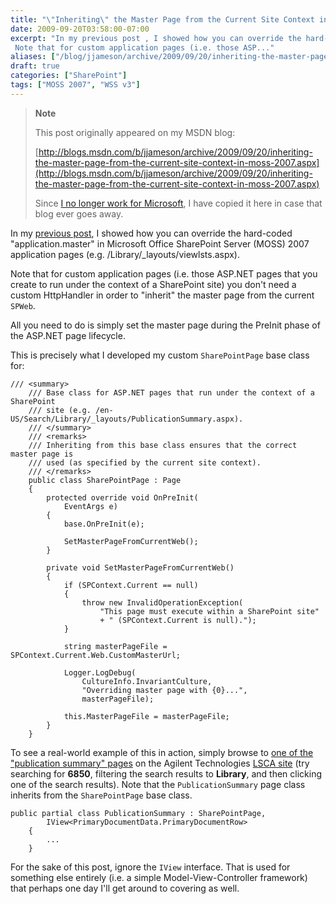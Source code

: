 ```yaml
---
title: "\"Inheriting\" the Master Page from the Current Site Context in MOSS 2007"
date: 2009-09-20T03:58:00-07:00
excerpt: "In my previous post , I showed how you can override the hard-coded \"application.master\" in Microsoft Office SharePoint Server (MOSS) 2007 application pages (e.g. /Library/_layouts/viewlsts.aspx). 
 Note that for custom application pages (i.e. those ASP..."
aliases: ["/blog/jjameson/archive/2009/09/20/inheriting-the-master-page-from-the-current-site-context-in-moss-2007.aspx"]
draft: true
categories: ["SharePoint"]
tags: ["MOSS 2007", "WSS v3"]
---
```


> **Note**
>
> This post originally appeared on my MSDN blog:
>
> [http://blogs.msdn.com/b/jjameson/archive/2009/09/20/inheriting-the-master-page-from-the-current-site-context-in-moss-2007.aspx](http://blogs.msdn.com/b/jjameson/archive/2009/09/20/inheriting-the-master-page-from-the-current-site-context-in-moss-2007.aspx)
>
> Since
> [I no longer work for Microsoft](/blog/jjameson/2011/09/02/last-day-with-microsoft), I have copied it here in case that blog
> ever goes away.

In my [previous post](/blog/jjameson/2009/09/20/overriding-application-master-in-moss-2007), I showed how you can override the hard-coded "application.master"  in Microsoft Office SharePoint Server (MOSS) 2007 application pages (e.g. /Library/\_layouts/viewlsts.aspx).

Note that for custom application pages (i.e. those ASP.NET pages that you create  to run under the context of a SharePoint site) you don't need a custom HttpHandler  in order to "inherit" the master page from the current `SPWeb`.

All you need to do is simply set the master page during the PreInit phase of  the ASP.NET page lifecycle.

This is precisely what I developed my custom `SharePointPage` base  class for:

```
/// <summary>
    /// Base class for ASP.NET pages that run under the context of a SharePoint
    /// site (e.g. /en-US/Search/Library/_layouts/PublicationSummary.aspx).
    /// </summary>
    /// <remarks>
    /// Inheriting from this base class ensures that the correct master page is
    /// used (as specified by the current site context).
    /// </remarks>
    public class SharePointPage : Page
    {
        protected override void OnPreInit(
            EventArgs e)
        {
            base.OnPreInit(e);

            SetMasterPageFromCurrentWeb();
        }

        private void SetMasterPageFromCurrentWeb()
        {
            if (SPContext.Current == null)
            {
                throw new InvalidOperationException(
                    "This page must execute within a SharePoint site"
                    + " (SPContext.Current is null).");
            }

            string masterPageFile = SPContext.Current.Web.CustomMasterUrl;

            Logger.LogDebug(
                CultureInfo.InvariantCulture,
                "Overriding master page with {0}...",
                masterPageFile);

            this.MasterPageFile = masterPageFile;
        }
    }
```

To see a real-world example of this in action, simply browse to [one of the "publication summary" pages](http://www.chem.agilent.com/en-US/Search/Library/_layouts/Agilent/PublicationSummary.aspx?whid=37419&liid=204) on the Agilent Technologies [LSCA site](http://www.chem.agilent.com/) (try searching for **6850**, filtering the search results to **Library**, and then  clicking one of the search results). Note that the `PublicationSummary`  page class inherits from the `SharePointPage` base class.

```
public partial class PublicationSummary : SharePointPage,
        IView<PrimaryDocumentData.PrimaryDocumentRow>
    {
        ...
    }
```

For the sake of this post, ignore the `IView` interface. That is used  for something else entirely (i.e. a simple Model-View-Controller framework) that  perhaps one day I'll get around to covering as well.

